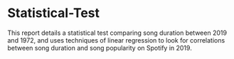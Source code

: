 # Statistical-Test
This report details a statistical test comparing song duration between 2019 and 1972, and uses techniques of linear regression to look for correlations between song duration and song popularity on Spotify in 2019.
